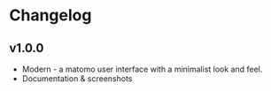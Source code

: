 # Changelog

## v1.0.0

- Modern - a matomo user interface with a minimalist look and feel.
- Documentation & screenshots
